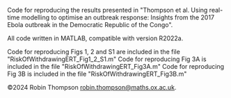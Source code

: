 Code for reproducing the results presented in "Thompson et al. Using real-time modelling to optimise an outbreak response: Insights from the 2017 Ebola outbreak in the Democratic Republic of the Congo".

All code written in MATLAB, compatible with version R2022a.

Code for reproducing Figs 1, 2 and S1 are included in the file "RiskOfWithdrawingERT_Fig1_2_S1.m"
Code for reproducing Fig 3A is included in the file "RiskOfWithdrawingERT_Fig3A.m"
Code for reproducing Fig 3B is included in the file "RiskOfWithdrawingERT_Fig3B.m"

©2024 Robin Thompson <robin.thompson@maths.ox.ac.uk>.


